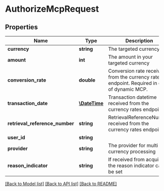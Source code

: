 # AuthorizeMcpRequest

## Properties
Name | Type | Description | Notes
------------ | ------------- | ------------- | -------------
**currency** | **string** | The targeted currency | 
**amount** | **int** | The amount in your targeted currency | 
**conversion_rate** | **double** | Conversion rate received from the currency rates endpoint. Required in case of dynamic MCP. | [optional] 
**transaction_date** | [**\DateTime**](\DateTime.md) | Transaction datetime received from the currency rates endpoint | [optional] 
**retrieval_reference_number** | **string** | RetrievalReferenceNumber received from the currency rates endpoint | [optional] 
**user_id** | **string** |  | 
**provider** | **string** | The provider for multi currency processing | 
**reason_indicator** | **string** | If received from acquirer the reason indicator can be set | 

[[Back to Model list]](../../README.md#documentation-for-models) [[Back to API list]](../../README.md#documentation-for-api-endpoints) [[Back to README]](../../README.md)

